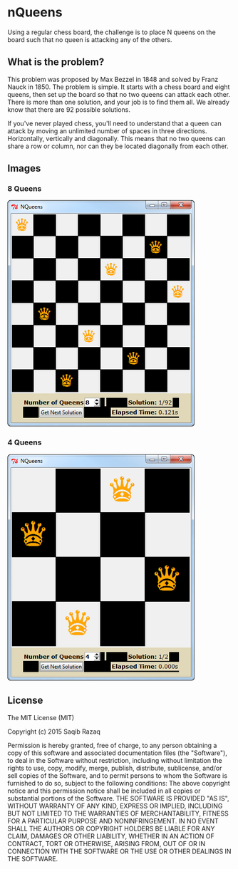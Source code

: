 # nQueens

Using a regular chess board, the challenge is to place N queens on the board such that no queen is attacking any of the others.

## What is the problem?

This problem was proposed by Max Bezzel in 1848 and solved by Franz Nauck in 1850. The problem is simple. It starts with a chess board and eight queens, then set up the board so that no two queens can attack each other. There is more than one solution, and your job is to find them all. We already know that there are 92 possible solutions. 

If you've never played chess, you'll need to understand that a queen can attack by moving an unlimited number of spaces in three directions. Horizontally, vertically and diagonally. This means that no two queens can share a row or column, nor can they be located diagonally from each other. 

## Images
### 8 Queens
![Solution for 8 Queens](https://github.com/s-razaq/nQueens/blob/master/images/20-02-2015%2014-50-22.png "Solution for 8 Queens")

### 4 Queens
![Solution for 4 Queens](https://github.com/s-razaq/nQueens/blob/master/images/20-02-2015%2014-50-57.png "Solution for 4 Queens")

## License
The MIT License (MIT)

Copyright (c) 2015 Saqib Razaq

Permission is hereby granted, free of charge, to any person obtaining a copy
of this software and associated documentation files (the "Software"), to deal
in the Software without restriction, including without limitation the rights
to use, copy, modify, merge, publish, distribute, sublicense, and/or sell
copies of the Software, and to permit persons to whom the Software is
furnished to do so, subject to the following conditions:
The above copyright notice and this permission notice shall be included in all
copies or substantial portions of the Software.
THE SOFTWARE IS PROVIDED "AS IS", WITHOUT WARRANTY OF ANY KIND, EXPRESS OR
IMPLIED, INCLUDING BUT NOT LIMITED TO THE WARRANTIES OF MERCHANTABILITY,
FITNESS FOR A PARTICULAR PURPOSE AND NONINFRINGEMENT. IN NO EVENT SHALL THE
AUTHORS OR COPYRIGHT HOLDERS BE LIABLE FOR ANY CLAIM, DAMAGES OR OTHER
LIABILITY, WHETHER IN AN ACTION OF CONTRACT, TORT OR OTHERWISE, ARISING FROM,
OUT OF OR IN CONNECTION WITH THE SOFTWARE OR THE USE OR OTHER DEALINGS IN THE
SOFTWARE.
